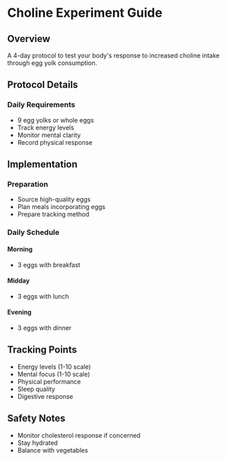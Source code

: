 # Choline Experiment Guide

## Overview
A 4-day protocol to test your body's response to increased choline intake through egg yolk consumption.

## Protocol Details
### Daily Requirements
- 9 egg yolks or whole eggs
- Track energy levels
- Monitor mental clarity
- Record physical response

## Implementation
### Preparation
- Source high-quality eggs
- Plan meals incorporating eggs
- Prepare tracking method

### Daily Schedule
#### Morning
- 3 eggs with breakfast
#### Midday
- 3 eggs with lunch
#### Evening
- 3 eggs with dinner

## Tracking Points
- Energy levels (1-10 scale)
- Mental focus (1-10 scale)
- Physical performance
- Sleep quality
- Digestive response

## Safety Notes
- Monitor cholesterol response if concerned
- Stay hydrated
- Balance with vegetables 